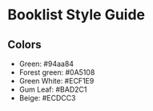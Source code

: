 # Booklist Style Guide

## Colors
- Green: #94aa84
- Forest green: #0A5108
- Green White: #ECF1E9
- Gum Leaf: #BAD2C1
- Beige: #ECDCC3